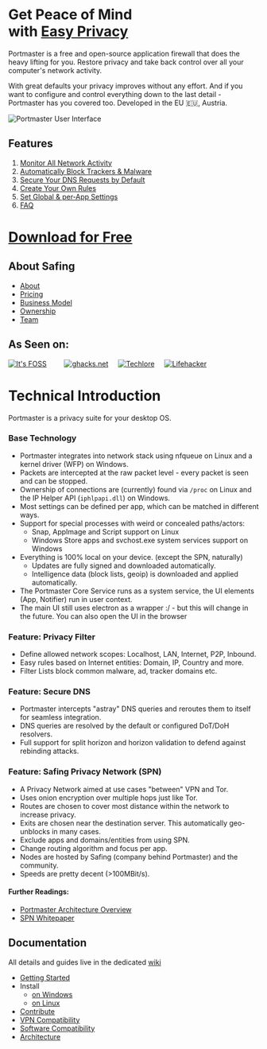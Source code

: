 # Get Peace of Mind <br> with [Easy Privacy](https://safing.io/)

Portmaster is a free and open-source application firewall that does the heavy lifting for you.
Restore privacy and take back control over all your computer's network activity.

With great defaults your privacy improves without any effort. And if you want to configure and control everything down to the last detail - Portmaster has you covered too. Developed in the EU 🇪🇺, Austria.

![Portmaster User Interface](https://safing.io/assets/img/page-specific/landing/portmaster-thumbnail.png?)

## Features

1. [Monitor All Network Activity](https://safing.io/features#monitor-all-network-activity)
2. [Automatically Block Trackers & Malware](https://safing.io/features#auto-block-trackers-and-malware)
3. [Secure Your DNS Requests by Default](https://safing.io/features#secure-dns-by-default)
4. [Create Your Own Rules](https://safing.io/features#create-your-own-rules)
5. [Set Global & per‑App Settings](https://safing.io/features#set-global-and-app-settings)
6. [FAQ](https://wiki.safing.io/en/FAQ/FrequentlyAskedQuestions)

# [Download for Free](https://safing.io/download/)

## About Safing

- [About](https://safing.io/about/)
- [Pricing](https://safing.io/pricing/)
- [Business Model](https://safing.io/business-model/)
- [Ownership](https://safing.io/ownership/)
- [Team](https://safing.io/team/)

## As Seen on:

[![It's FOSS](https://safing.io/assets/img//external/itsfoss.png)](https://news.itsfoss.com/portmaster-1-release/)
&nbsp;&nbsp;&nbsp;&nbsp;&nbsp;&nbsp;&nbsp;
[![ghacks.net](https://safing.io/assets/img//external/ghacks.png)](https://www.ghacks.net/2022/11/08/portmaster-1-0-released-open-source-application-firewall/)
&nbsp;&nbsp;&nbsp;
[![Techlore](https://safing.io/assets/img//external/techlore.png)](https://www.youtube.com/watch?v=E8cTRhGtmcM)
&nbsp;&nbsp;&nbsp;
[![Lifehacker](https://safing.io/assets/img/external/logos/lifehacker.webp)](https://lifehacker.com/the-lesser-known-apps-everyone-should-install-on-a-new-1850223434)


# Technical Introduction

Portmaster is a privacy suite for your desktop OS.

### Base Technology

- Portmaster integrates into network stack using nfqueue on Linux and a kernel driver (WFP) on Windows.
- Packets are intercepted at the raw packet level - every packet is seen and can be stopped.
- Ownership of connections are (currently) found via `/proc` on Linux and the IP Helper API (`iphlpapi.dll`) on Windows.
- Most settings can be defined per app, which can be matched in different ways.
- Support for special processes with weird or concealed paths/actors:
  - Snap, AppImage and Script support on Linux
  - Windows Store apps and svchost.exe system services support on Windows
- Everything is 100% local on your device. (except the SPN, naturally)
  - Updates are fully signed and downloaded automatically.
  - Intelligence data (block lists, geoip) is downloaded and applied automatically.
- The Portmaster Core Service runs as a system service, the UI elements (App, Notifier) run in user context.
- The main UI still uses electron as a wrapper :/ - but this will change in the future. You can also open the UI in the browser

### Feature: Privacy Filter

- Define allowed network scopes: Localhost, LAN, Internet, P2P, Inbound.
- Easy rules based on Internet entities: Domain, IP, Country and more.
- Filter Lists block common malware, ad, tracker domains etc.

### Feature: Secure DNS

- Portmaster intercepts "astray" DNS queries and reroutes them to itself for seamless integration.
- DNS queries are resolved by the default or configured DoT/DoH resolvers.
- Full support for split horizon and horizon validation to defend against rebinding attacks.

### Feature: Safing Privacy Network (SPN)

- A Privacy Network aimed at use cases "between" VPN and Tor.
- Uses onion encryption over multiple hops just like Tor.
- Routes are chosen to cover most distance within the network to increase privacy.
- Exits are chosen near the destination server. This automatically geo-unblocks in many cases.
- Exclude apps and domains/entities from using SPN.
- Change routing algorithm and focus per app.
- Nodes are hosted by Safing (company behind Portmaster) and the community.
- Speeds are pretty decent (>100MBit/s).

#### Further Readings:

- [Portmaster Architecture Overview](https://wiki.safing.io/en/Portmaster/Architecture/Overview)
- [SPN Whitepaper](https://safing.io/files/whitepaper/Gate17.pdf)

## Documentation

All details and guides live in the dedicated [wiki](https://wiki.safing.io/)

- [Getting Started](https://wiki.safing.io/en/Portmaster/App)
- Install
  - [on Windows](https://wiki.safing.io/en/Portmaster/Install/Windows)
  - [on Linux](https://wiki.safing.io/en/Portmaster/Install/Linux)
- [Contribute](https://wiki.safing.io/en/Contribute)
- [VPN Compatibility](https://wiki.safing.io/en/Portmaster/App/Compatibility#vpn-compatibly)
- [Software Compatibility](https://wiki.safing.io/en/Portmaster/App/Compatibility)
- [Architecture](https://wiki.safing.io/en/Portmaster/Architecture)

